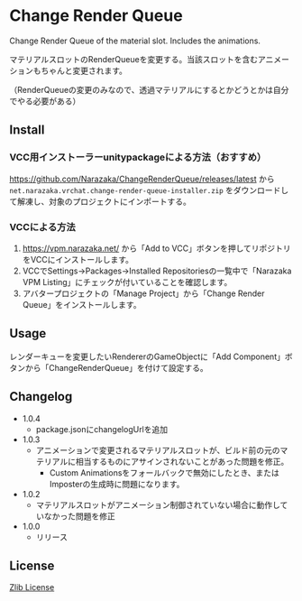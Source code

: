 # Change Render Queue

Change Render Queue of the material slot. Includes the animations.

マテリアルスロットのRenderQueueを変更する。当該スロットを含むアニメーションもちゃんと変更されます。

（RenderQueueの変更のみなので、透過マテリアルにするとかどうとかは自分でやる必要がある）

## Install

### VCC用インストーラーunitypackageによる方法（おすすめ）

https://github.com/Narazaka/ChangeRenderQueue/releases/latest から `net.narazaka.vrchat.change-render-queue-installer.zip` をダウンロードして解凍し、対象のプロジェクトにインポートする。

### VCCによる方法

1. https://vpm.narazaka.net/ から「Add to VCC」ボタンを押してリポジトリをVCCにインストールします。
2. VCCでSettings→Packages→Installed Repositoriesの一覧中で「Narazaka VPM Listing」にチェックが付いていることを確認します。
3. アバタープロジェクトの「Manage Project」から「Change Render Queue」をインストールします。

## Usage

レンダーキューを変更したいRendererのGameObjectに「Add Component」ボタンから「ChangeRenderQueue」を付けて設定する。

## Changelog

- 1.0.4
  - package.jsonにchangelogUrlを追加
- 1.0.3
  - アニメーションで変更されるマテリアルスロットが、ビルド前の元のマテリアルに相当するものにアサインされないことがあった問題を修正。
    - Custom Animationsをフォールバックで無効にしたとき、またはImposterの生成時に問題になります。
- 1.0.2
  - マテリアルスロットがアニメーション制御されていない場合に動作していなかった問題を修正
- 1.0.0
  - リリース

## License

[Zlib License](LICENSE.txt)
